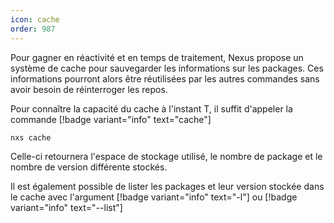 ```yaml
---
icon: cache
order: 987
---
```

Pour gagner en réactivité et en temps de traitement, Nexus propose un système de cache pour sauvegarder les informations sur les packages. Ces informations pourront alors être réutilisées par les autres commandes sans avoir besoin de réinterroger les repos.

Pour connaître la capacité du cache à l'instant T, il suffit d'appeler la commande [!badge variant="info" text="cache"]

```console
nxs cache
```

Celle-ci retournera l'espace de stockage utilisé, le nombre de package et le nombre de version différente stockés.

Il est également possible de lister les packages et leur version stockée dans le cache avec l'argument [!badge variant="info" text="-l"] ou [!badge variant="info" text="--list"]